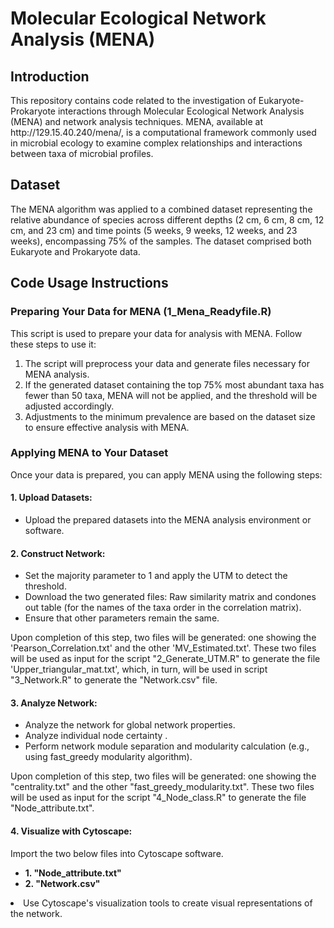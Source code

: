 <h1><b>Molecular Ecological Network Analysis (MENA)</b></h1>
<h2>Introduction</h2>
<p>This repository contains code related to the investigation of Eukaryote-Prokaryote interactions through Molecular Ecological Network Analysis (MENA) and network analysis techniques. MENA, available at http://129.15.40.240/mena/, is a computational framework commonly used in microbial ecology to examine complex relationships and interactions between taxa of microbial profiles.</p>

<h2>Dataset</h2>
<p>The MENA algorithm was applied to a combined dataset representing the relative abundance of species across different depths (2 cm, 6 cm, 8 cm, 12 cm, and 23 cm) and time points (5 weeks, 9 weeks, 12 weeks, and 23 weeks), encompassing 75% of the samples. The dataset comprised both Eukaryote and Prokaryote data. </p>

<h2>Code Usage Instructions</h2>
<h3>Preparing Your Data for MENA (1_Mena_Readyfile.R)</h3>
<p>This script is used to prepare your data for analysis with MENA. Follow these steps to use it:</p>
<ol>
  <li>The script will preprocess your data and generate files necessary for MENA analysis.</li>
  <li>If the generated dataset containing the top 75% most abundant taxa has fewer than 50 taxa, MENA will not be applied, and the threshold will be adjusted accordingly.</li>
  <li>Adjustments to the minimum prevalence are based on the dataset size to ensure effective analysis with MENA.</li>
</ol>

<h3>Applying MENA to Your Dataset</h3>
<p>Once your data is prepared, you can apply MENA using the following steps:</p>
<h4>1. Upload Datasets:</h4>
<ul>
  <li>Upload the prepared datasets into the MENA analysis environment or software.</li>
</ul>

<h4>2. Construct Network:</h4>
<ul>
  <li>Set the majority parameter to 1 and apply the UTM to detect the threshold.</li>
  <li>Download the two generated files: Raw similarity matrix and condones out table (for the names of the taxa order in the correlation matrix).</li>
  <li>Ensure that other parameters remain the same.</li>
</ul>
<p>Upon completion of this step, two files will be generated: one showing the 'Pearson_Correlation.txt' and the other 'MV_Estimated.txt'. These two files will be used as input for the script "2_Generate_UTM.R" to generate the file 'Upper_triangular_mat.txt', which, in turn, will be used in script "3_Network.R" to generate the "Network.csv" file.</p>

<h4>3. Analyze Network:</h4>
<ul>
  <li>Analyze the network for global network properties.</li>
  <li>Analyze individual node certainty .</li>
  <li>Perform network module separation and modularity calculation (e.g., using fast_greedy modularity algorithm).</li>
</ul>
<p>Upon completion of this step, two files will be generated: one showing the "centrality.txt" and the other "fast_greedy_modularity.txt". These two files will be used as input for the script "4_Node_class.R" to generate the file "Node_attribute.txt". </p>

<h4>4. Visualize with Cytoscape:</h4>
<p>Import the two below files into Cytoscape software.</p>
<ul>
  <li><b>1. "Node_attribute.txt" </b></li>
  <li><b>2. "Network.csv" </b></li>
</ul>
<li>Use Cytoscape's visualization tools to create visual representations of the network.</li>

